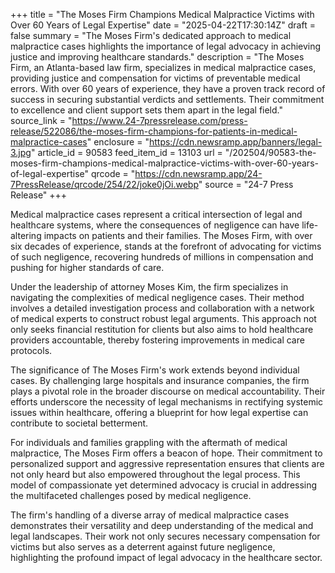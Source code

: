 +++
title = "The Moses Firm Champions Medical Malpractice Victims with Over 60 Years of Legal Expertise"
date = "2025-04-22T17:30:14Z"
draft = false
summary = "The Moses Firm's dedicated approach to medical malpractice cases highlights the importance of legal advocacy in achieving justice and improving healthcare standards."
description = "The Moses Firm, an Atlanta-based law firm, specializes in medical malpractice cases, providing justice and compensation for victims of preventable medical errors. With over 60 years of experience, they have a proven track record of success in securing substantial verdicts and settlements. Their commitment to excellence and client support sets them apart in the legal field."
source_link = "https://www.24-7pressrelease.com/press-release/522086/the-moses-firm-champions-for-patients-in-medical-malpractice-cases"
enclosure = "https://cdn.newsramp.app/banners/legal-3.jpg"
article_id = 90583
feed_item_id = 13103
url = "/202504/90583-the-moses-firm-champions-medical-malpractice-victims-with-over-60-years-of-legal-expertise"
qrcode = "https://cdn.newsramp.app/24-7PressRelease/qrcode/254/22/joke0jOi.webp"
source = "24-7 Press Release"
+++

<p>Medical malpractice cases represent a critical intersection of legal and healthcare systems, where the consequences of negligence can have life-altering impacts on patients and their families. The Moses Firm, with over six decades of experience, stands at the forefront of advocating for victims of such negligence, recovering hundreds of millions in compensation and pushing for higher standards of care.</p><p>Under the leadership of attorney Moses Kim, the firm specializes in navigating the complexities of medical negligence cases. Their method involves a detailed investigation process and collaboration with a network of medical experts to construct robust legal arguments. This approach not only seeks financial restitution for clients but also aims to hold healthcare providers accountable, thereby fostering improvements in medical care protocols.</p><p>The significance of The Moses Firm's work extends beyond individual cases. By challenging large hospitals and insurance companies, the firm plays a pivotal role in the broader discourse on medical accountability. Their efforts underscore the necessity of legal mechanisms in rectifying systemic issues within healthcare, offering a blueprint for how legal expertise can contribute to societal betterment.</p><p>For individuals and families grappling with the aftermath of medical malpractice, The Moses Firm offers a beacon of hope. Their commitment to personalized support and aggressive representation ensures that clients are not only heard but also empowered throughout the legal process. This model of compassionate yet determined advocacy is crucial in addressing the multifaceted challenges posed by medical negligence.</p><p>The firm's handling of a diverse array of medical malpractice cases demonstrates their versatility and deep understanding of the medical and legal landscapes. Their work not only secures necessary compensation for victims but also serves as a deterrent against future negligence, highlighting the profound impact of legal advocacy in the healthcare sector.</p>